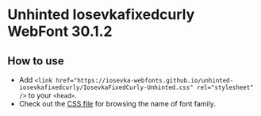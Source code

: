 # Unhinted Iosevkafixedcurly WebFont 30.1.2

## How to use

- Add `<link href="https://iosevka-webfonts.github.io/unhinted-iosevkafixedcurly/IosevkaFixedCurly-Unhinted.css" rel="stylesheet" />` to your `<head>`.
- Check out the [CSS file](./IosevkaFixedCurly-Unhinted.css) for browsing the name of font family.
